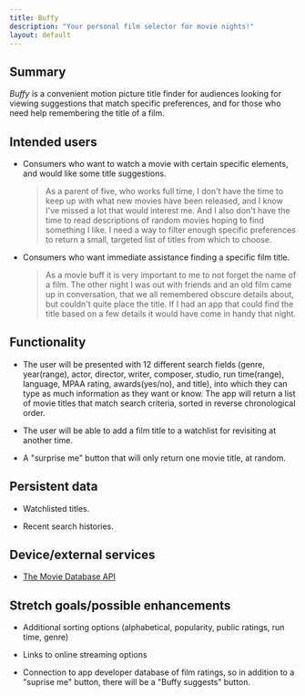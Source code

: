 ```yaml
---
title: Buffy
description: "Your personal film selector for movie nights!"
layout: default
---
```


## Summary

_Buffy_ is a convenient motion picture title finder for audiences looking for viewing suggestions that match specific preferences, and for those who need help remembering the title of a film.

## Intended users

* Consumers who want to watch a movie with certain specific elements, and would like some title suggestions.

    > As a parent of five, who works full time, I don't have the time to keep up with what new movies have been released, and I know I've missed a lot that would interest me.  And I also don't have the time to read descriptions of random movies hoping to find something I like.  I need a way to filter enough specific preferences to return a small, targeted list of titles from which to choose.
	
* Consumers who want immediate assistance finding a specific film title.
	
	> As a movie buff it is very important to me to not forget the name of a film.  The other night I was out with friends and an old film came up in conversation, that we all remembered obscure details about, but couldn't quite place the title.  If I had an app that could find the title based on a few details it would have come in handy that night.

## Functionality

* The user will be presented with 12 different search fields (genre, year(range), actor, director, writer, composer, studio, run time(range), language, MPAA rating, awards(yes/no), and title), into which they can type as much information as they want or know.  The app will return a list of movie titles that match search criteria, sorted in reverse chronological order.

* The user will be able to add a film title to a watchlist for revisiting at another time.

* A "surprise me" button that will only return one movie title, at random.

## Persistent data

* Watchlisted titles.

* Recent search histories.
    
## Device/external services

* [The Movie Database API](https://developers.themoviedb.org/3/getting-started/introduction)

## Stretch goals/possible enhancements 

* Additional sorting options (alphabetical, popularity, public ratings, run time, genre)

* Links to online streaming options

* Connection to app developer database of film ratings, so in addition to a "suprise me" button, there will be a "Buffy suggests" button.
